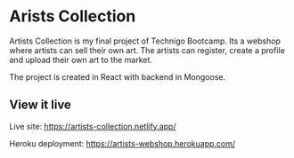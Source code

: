 # Arists Collection

Artists Collection is my final project of Technigo Bootcamp. Its a webshop where artists can sell their own art. The artists can register, create a profile and upload their own art to the market.

The project is created in React with backend in Mongoose.

## View it live

Live site: https://artists-collection.netlify.app/

Heroku deployment: https://artists-webshop.herokuapp.com/